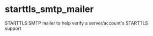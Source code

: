 starttls_smtp_mailer
====================

STARTTLS SMTP mailer to help verify a server/account's STARTTLS support
